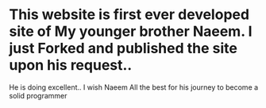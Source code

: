# This website is first ever developed  site of  My younger brother Naeem. I just Forked and published the site upon his request..
He is doing excellent..
I wish Naeem All the best for his journey to become a solid programmer
